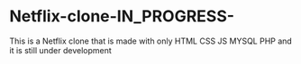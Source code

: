 # Netflix-clone-IN_PROGRESS-
This is a Netflix clone that is made with only HTML CSS JS MYSQL PHP and it is still under development 
